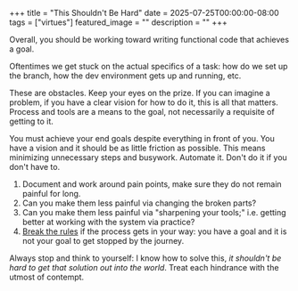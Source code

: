 +++
title =  "This Shouldn't Be Hard"
date = 2025-07-25T00:00:00-08:00
tags = ["virtues"]
featured_image = ""
description = ""
+++

Overall, you should be working toward writing functional code that achieves a goal.

Oftentimes we get stuck on the actual specifics of a task: how do we set up the branch, how the dev environment gets up and running, etc.

These are obstacles. Keep your eyes on the prize. If you can imagine a problem, if you have a clear vision for how to do it, this is all that matters. Process and tools are a means to the goal, not necessarily a requisite of getting to it.

You must achieve your end goals despite everything in front of you. You have a vision and it should be as little friction as possible. This means minimizing unnecessary steps and busywork. Automate it. Don't do it if you don't have to.

1. Document and work around pain points, make sure they do not remain painful for long.
1. Can you make them less painful via changing the broken parts?
1. Can you make them less painful via "sharpening your tools;" i.e. getting better at working with the system via practice?
1. [Break the rules](../you-need-to-break-the-rules/) if the process gets in your way: you have a goal and it is not your goal to get stopped by the journey.

Always stop and think to yourself: I know how to solve this, _it shouldn't be hard to get that solution out into the world_. Treat each hindrance with the utmost of contempt.
